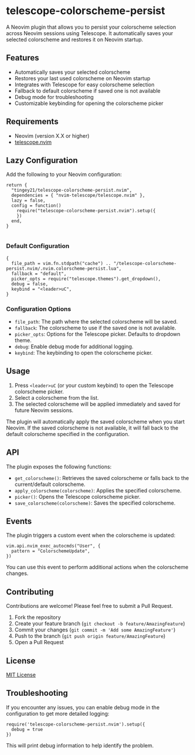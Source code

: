 # telescope-colorscheme-persist

A Neovim plugin that allows you to persist your colorscheme selection across Neovim sessions using Telescope. It automatically saves your selected colorscheme and restores it on Neovim startup.

## Features

- Automatically saves your selected colorscheme
- Restores your last used colorscheme on Neovim startup
- Integrates with Telescope for easy colorscheme selection
- Fallback to default colorscheme if saved one is not available
- Debug mode for troubleshooting
- Customizable keybinding for opening the colorscheme picker

## Requirements

- Neovim (version X.X or higher) <!-- Replace X.X with the minimum required version -->
- [telescope.nvim](https://github.com/nvim-telescope/telescope.nvim)




## Lazy Configuration

Add the following to your Neovim configuration:
```
return {
  "tingey21/telescope-colorscheme-persist.nvim",
  dependencies = { "nvim-telescope/telescope.nvim" },
  lazy = false,
  config = function()
    require("telescope-colorscheme-persist.nvim").setup({
    })
  end,
}


```
### Default Configuration
```
{
  file_path = vim.fn.stdpath("cache") .. "/telescope-colorscheme-persist.nvim/.nvim.colorscheme-persist.lua",
  fallback = "default",
  picker_opts = require("telescope.themes").get_dropdown(),
  debug = false,
  keybind = "<leader>uC",
}

```
### Configuration Options

- `file_path`: The path where the selected colorscheme will be saved.
- `fallback`: The colorscheme to use if the saved one is not available.
- `picker_opts`: Options for the Telescope picker. Defaults to dropdown theme.
- `debug`: Enable debug mode for additional logging.
- `keybind`: The keybinding to open the colorscheme picker.

## Usage

1. Press `<leader>uC` (or your custom keybind) to open the Telescope colorscheme picker.
2. Select a colorscheme from the list.
3. The selected colorscheme will be applied immediately and saved for future Neovim sessions.

The plugin will automatically apply the saved colorscheme when you start Neovim. If the saved colorscheme is not available, it will fall back to the default colorscheme specified in the configuration.

## API

The plugin exposes the following functions:

- `get_colorscheme()`: Retrieves the saved colorscheme or falls back to the current/default colorscheme.
- `apply_colorscheme(colorscheme)`: Applies the specified colorscheme.
- `picker()`: Opens the Telescope colorscheme picker.
- `save_colorscheme(colorscheme)`: Saves the specified colorscheme.

## Events

The plugin triggers a custom event when the colorscheme is updated:

```
vim.api.nvim_exec_autocmds("User", {
  pattern = "ColorschemeUpdate",
})
```

You can use this event to perform additional actions when the colorscheme changes.

## Contributing

Contributions are welcome! Please feel free to submit a Pull Request.

1. Fork the repository
2. Create your feature branch (`git checkout -b feature/AmazingFeature`)
3. Commit your changes (`git commit -m 'Add some AmazingFeature'`)
4. Push to the branch (`git push origin feature/AmazingFeature`)
5. Open a Pull Request

## License

[MIT License](LICENSE)

## Troubleshooting

If you encounter any issues, you can enable debug mode in the configuration to get more detailed logging:

```
require('telescope-colorscheme-persist.nvim').setup({
  debug = true
})
```

This will print debug information to help identify the problem.
